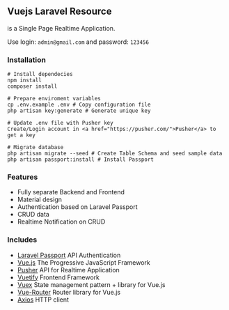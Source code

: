 ## Vuejs Laravel Resource ##

is a Single Page Realtime Application.

Use login: `admin@gmail.com` and password: `123456`

### Installation ###
```
# Install dependecies
npm install
composer install

# Prepare enviroment variables
cp .env.example .env # Copy configuration file
php artisan key:generate # Generate unique key

# Update .env file with Pusher key
Create/Login account in <a href="https://pusher.com/">Pusher</a> to get a key

# Migrate database
php artisan migrate --seed # Create Table Schema and seed sample data
php artisan passport:install # Install Passport
```

### Features ###

* Fully separate Backend and Frontend
* Material design
* Authentication based on Laravel Passport
* CRUD data
* Realtime Notification on CRUD

### Includes ###

* [Laravel Passport](https://laravel.com/docs/5.4/passport) API Authentication
* [Vue.js](https://vuejs.org/) The Progressive JavaScript Framework
* [Pusher](https://pusher.com/) API for Realtime Application
* [Vuetify](https://vuetifyjs.com/en/) Frontend Framework
* [Vuex](https://vuex.vuejs.org/en/intro.html) State management pattern + library for Vue.js
* [Vue-Router](https://router.vuejs.org/en/) Router library for Vue.js
* [Axios](https://github.com/axios/axios) HTTP client
